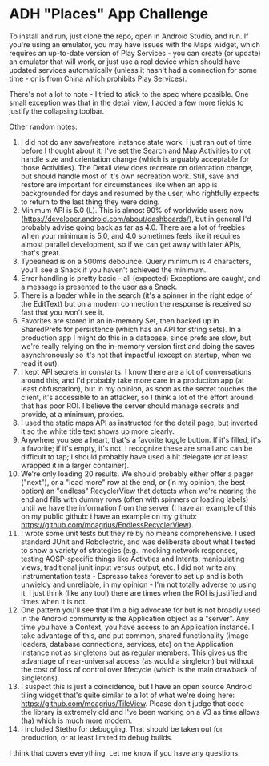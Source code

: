 # ADH "Places" App Challenge

To install and run, just clone the repo, open in Android Studio, and run.  If you're using an emulator, you may have issues with the Maps widget, which requires an up-to-date version of Play Services - you can create (or update) an emulator that will work, or just use a real device which should have updated services automatically (unless it hasn't had a connection for some time - or is from China which prohibits Play Services).

There's not a lot to note - I tried to stick to the spec where possible.  One small exception was that in the detail view, I added a few more fields to justify the collapsing toolbar.

Other random notes:

1.  I did not do any save/restore instance state work.  I just ran out of time before I thought about it.  I've set the Search and Map Activities to not handle size and orientation change (which is arguably acceptable for those Activities).  The Detail view does recreate on orientation change, but should handle most of it's own recreation work.  Still, save and restore are important for circumstances like when an app is backgrounded for days and resumed by the user, who rightfully expects to return to the last thing they were doing.
1.  Minimum API is 5.0 (L).  This is almost 90% of worldwide users now (https://developer.android.com/about/dashboards/), but in general I'd probably advise going back as far as 4.0.  There are a lot of freebies when your minimum is 5.0, and 4.0 sometimes feels like it requires almost parallel development, so if we can get away with later APIs, that's great.
1.  Typeahead is on a 500ms debounce.  Query minimum is 4 characters, you'll see a Snack if you haven't achieved the minimum.
1.  Error handling is pretty basic - all (expected) Exceptions are caught, and a message is presented to the user as a Snack.
1.  There is a loader while in the search (it's a spinner in the right edge of the EditText) but on a modern connection the response is received so fast that you won't see it.
1.  Favorites are stored in an in-memory Set<String>, then backed up in SharedPrefs for persistence (which has an API for string sets).  In a production app I might do this in a database, since prefs are slow, but we're really relying on the in-memory version first and doing the saves asynchronously so it's not that impactful (except on startup, when we read it out).
1.  I kept API secrets in constants.  I know there are a lot of conversations around this, and I'd probably take more care in a production app (at least obfuscation), but in my opinion, as soon as the secret touches the client, it's accessible to an attacker, so I think a lot of the effort around that has poor ROI.  I believe the server should manage secrets and provide, at a minimum, proxies.
1.  I used the static maps API as instructed for the detail page, but inverted it so the white title text shows up more clearly.
1.  Anywhere you see a heart, that's a favorite toggle button.  If it's filled, it's a favorite; if it's empty, it's not.  I recognize these are small and can be difficult to tap; I should probably have used a hit delegate (or at least wrapped it in a larger container).
1.  We're only loading 20 results.  We should probably either offer a pager ("next"), or a "load more" row at the end, or (in my opinion, the best option) an "endless" RecyclerView that detects when we're nearing the end and fills with dummy rows (often with spinners or loading labels) until we have the information from the server (I have an example of this on my public github: i have an example on my github: https://github.com/moagrius/EndlessRecyclerView).
1.  I wrote some unit tests but they're by no means comprehensive.  I used standard JUnit and Robolectric, and was deliberate about what I tested to show a variety of strategies (e.g., mocking network responses, testing AOSP-specific things like Activties and Intents, manipulating views, traditional junit input versus output, etc.  I did not write any instrumentation tests - Espresso takes forever to set up and is both unwieldy and unreliable, in my opinion - I'm not totally adverse to using it, I just think (like any tool) there are times when the ROI is justified and times when it is not.
1.  One pattern you'll see that I'm a big advocate for but is not broadly used in the Android community is the Application object as a "server".  Any time you have a Context, you have access to an Application instance.  I take advantage of this, and put common, shared functionality (image loaders, database connections, services, etc) on the Application instance not as singletons but as regular members.  This gives us the advantage of near-universal access (as would a singleton) but without the cost of loss of control over lifecycle (which is the main drawback of singletons).
1.  I suspect this is just a coincidence, but I have an open source Android tiling widget that's quite similar to a lot of what we're doing here: https://github.com/moagrius/TileView.  Please don't judge that code - the library is extremely old and I've been working on a V3 as time allows (ha) which is much more modern. 
1.  I included Stetho for debugging.  That should be taken out for production, or at least limited to debug builds.

I think that covers everything.  Let me know if you have any questions.